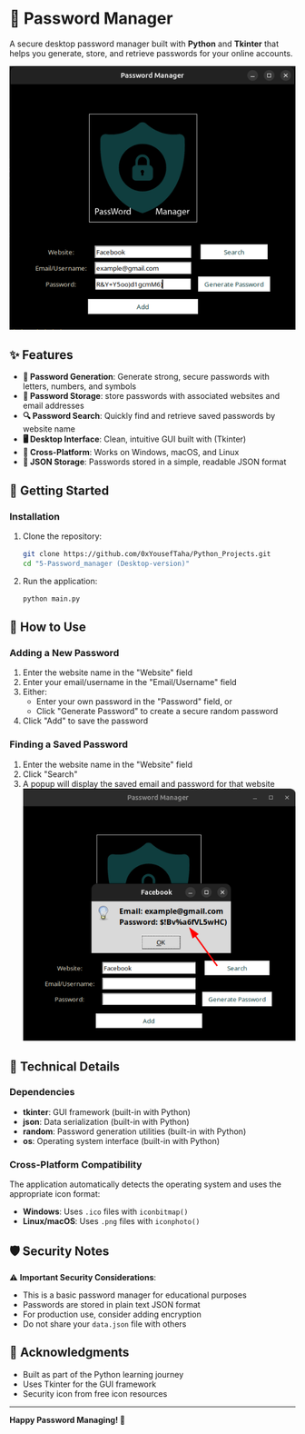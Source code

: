 # 🔐 Password Manager

A secure desktop password manager built with <b>Python</b> and <b>Tkinter</b> that helps you generate, store, and retrieve passwords for your online accounts.

<div align="center">
  <img src="Photos/Program.png" alt="Password Manager" width="600"/>
</div>

## ✨ Features

- **🔑 Password Generation**: Generate strong, secure passwords with letters, numbers, and symbols
- **💾 Password Storage**:  store passwords with associated websites and email addresses
- **🔍 Password Search**: Quickly find and retrieve saved passwords by website name
- **🖥️ Desktop Interface**: Clean, intuitive GUI built with (Tkinter)
- **📱 Cross-Platform**: Works on Windows, macOS, and Linux
- **💾 JSON Storage**: Passwords stored in a simple, readable JSON format

## 🚀 Getting Started


### Installation

1. Clone the repository:
   ```bash
   git clone https://github.com/0xYousefTaha/Python_Projects.git
   cd "5-Password_manager (Desktop-version)"
   ```

2. Run the application:
   ```bash
   python main.py
   ```

## 📖 How to Use

### Adding a New Password

1. Enter the website name in the "Website" field
2. Enter your email/username in the "Email/Username" field
3. Either:
   - Enter your own password in the "Password" field, or
   - Click "Generate Password" to create a secure random password
4. Click "Add" to save the password

### Finding a Saved Password

1. Enter the website name in the "Website" field
2. Click "Search"
3. A popup will display the saved email and password for that website
   ![Password Manager](Photos/search.png)


## 🔧 Technical Details

### Dependencies

- **tkinter**: GUI framework (built-in with Python)
- **json**: Data serialization (built-in with Python)
- **random**: Password generation utilities (built-in with Python)
- **os**: Operating system interface (built-in with Python)



### Cross-Platform Compatibility

The application automatically detects the operating system and uses the appropriate icon format:
- **Windows**: Uses `.ico` files with `iconbitmap()`
- **Linux/macOS**: Uses `.png` files with `iconphoto()`

## 🛡️ Security Notes

⚠️ **Important Security Considerations**:

- This is a basic password manager for educational purposes
- Passwords are stored in plain text JSON format
- For production use, consider adding encryption
- Do not share your `data.json` file with others



## 🙏 Acknowledgments

- Built as part of the Python learning journey
- Uses Tkinter for the GUI framework
- Security icon from free icon resources

---

**Happy Password Managing! 🔐**
